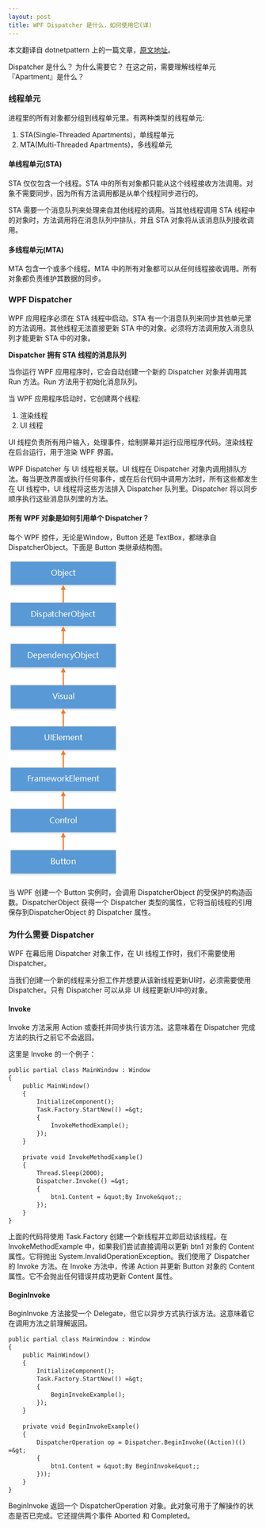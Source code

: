 ```yaml
---
layout: post
title: WPF Dispatcher 是什么，如何使用它(译)
---
```


本文翻译自 dotnetpattern 上的一篇文章，<a href="http://dotnetpattern.com/wpf-dispatcher">原文地址</a>。

Dispatcher 是什么？ 为什么需要它？ 在这之前，需要理解线程单元『Apartment』是什么？

### 线程单元

进程里的所有对象都分组到线程单元里。有两种类型的线程单元:

1. STA(Single-Threaded Apartments)，单线程单元
2. MTA(Multi-Threaded Apartments)，多线程单元
            
#### 单线程单元(STA)

STA 仅仅包含一个线程。STA 中的所有对象都只能从这个线程接收方法调用。对象不需要同步，因为所有方法调用都是从单个线程同步进行的。

STA 需要一个消息队列来处理来自其他线程的调用。当其他线程调用 STA 线程中的对象时，方法调用将在消息队列中排队，并且 STA 对象将从该消息队列接收调用。

#### 多线程单元(MTA)

MTA 包含一个或多个线程。MTA 中的所有对象都可以从任何线程接收调用。所有对象都负责维护其数据的同步。

### WPF Dispatcher

WPF 应用程序必须在 STA 线程中启动。STA 有一个消息队列来同步其他单元里的方法调用。其他线程无法直接更新 STA 中的对象。必须将方法调用放入消息队列才能更新 STA 中的对象。

**Dispatcher 拥有 STA 线程的消息队列**

当你运行 WPF 应用程序时，它会自动创建一个新的 Dispatcher 对象并调用其 Run 方法。Run 方法用于初始化消息队列。

当 WPF 应用程序启动时，它创建两个线程:

1. 渲染线程
2. UI 线程

UI 线程负责所有用户输入，处理事件，绘制屏幕并运行应用程序代码。渲染线程在后台运行，用于渲染 WPF 界面。

WPF Dispatcher 与 UI 线程相关联。UI 线程在 Dispatcher 对象内调用排队方法。每当更改界面或执行任何事件，或在后台代码中调用方法时，所有这些都发生在 UI 线程中，UI 线程将这些方法排入 Dispatcher 队列里。Dispatcher 将以同步顺序执行这些消息队列里的方法。

#### 所有 WPF 对象是如何引用单个 Dispatcher？

每个 WPF 控件，无论是Window，Button 还是 TextBox，都继承自 DispatcherObject。下面是 Button 类继承结构图。

<img src="/images/button-class-hierarchy.png"/>

当 WPF 创建一个 Button 实例时，会调用 DispatcherObject 的受保护的构造函数。DispatcherObject 获得一个 Dispatcher 类型的属性，它将当前线程的引用保存到DispatcherObject 的 Dispatcher 属性。

### 为什么需要 Dispatcher

WPF 在幕后用 Dispatcher 对象工作，在 UI 线程工作时，我们不需要使用 Dispatcher。

当我们创建一个新的线程来分担工作并想要从该新线程更新UI时，必须需要使用 Dispatcher。只有 Dispatcher 可以从非 UI 线程更新UI中的对象。

#### Invoke

Invoke 方法采用 Action 或委托并同步执行该方法。这意味着在 Dispatcher 完成方法的执行之前它不会返回。

这里是 Invoke 的一个例子：

```
public partial class MainWindow : Window
{
    public MainWindow()
    {
        InitializeComponent();
        Task.Factory.StartNew(() =&gt;
        {
            InvokeMethodExample();
        });
    }

    private void InvokeMethodExample()
    {
        Thread.Sleep(2000);
        Dispatcher.Invoke(() =&gt;
        {
            btn1.Content = &quot;By Invoke&quot;;
        });
    }
}
```
上面的代码将使用 Task.Factory 创建一个新线程并立即启动该线程。在 InvokeMethodExample 中，如果我们尝试直接调用以更新 btn1 对象的 Content 属性。它将抛出 System.InvalidOperationException。我们使用了 Dispatcher 的 Invoke 方法。在 Invoke 方法中，传递 Action 并更新 Button 对象的 Content 属性。它不会抛出任何错误并成功更新 Content 属性。

#### BeginInvoke

BeginInvoke 方法接受一个 Delegate，但它以异步方式执行该方法。这意味着它在调用方法之前理解返回。

```
public partial class MainWindow : Window
{
    public MainWindow()
    {
        InitializeComponent();
        Task.Factory.StartNew(() =&gt;
        {
            BeginInvokeExample();
        });
    }

    private void BeginInvokeExample()
    {
        DispatcherOperation op = Dispatcher.BeginInvoke((Action)(() =&gt; 
        {
            btn1.Content = &quot;By BeginInvoke&quot;;
        }));
    }
}
```

BeginInvoke 返回一个 DispatcherOperation 对象。此对象可用于了解操作的状态是否已完成。它还提供两个事件 Aborted 和 Completed。